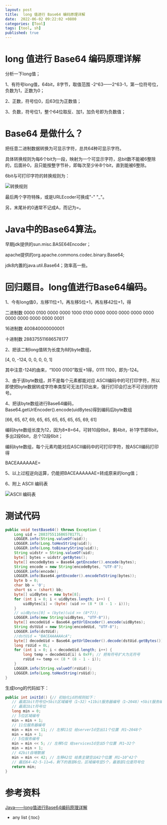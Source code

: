 ```yaml
---
layout: post
title:  long 值进行 Base64 编码原理详解
date:  2022-06-02 09:22:02 +0800
categories: [Tool]
tags: [tool, sh]
published: true
---
```


# long 值进行 Base64 编码原理详解

分析一下long值；

1、有符号long值，64bit，8字节，取值范围 -2^63——2^63-1，第一位符号位，负数为1，正数为0；

2、正数，符号位0，后63位为正数值；

3、负数，符号位1，整个64位取反、加1，加负号即为负数值；

# Base64 是做什么？

把任意二进制数据转换为可显示字符，总共64种可显示字符。

具体转换规则为每6个bit为一段，映射为一个可显示字符，总bit数不能被6整除的，后面补0，且只能按整字节补，即每次至少补8个bit，直到能被6整除。

6bit与可打印字符的转换规则为：

![转换规则](https://img2020.cnblogs.com/blog/509576/202012/509576-20201222104658681-1057124490.png)

最后两个字符特殊，或是URLEcoder可换成"-" "_"。

另，末尾补的0通常不记成A，而记为=。

# Java中的Base64算法。

早期jdk提供的sun.misc.BASE64Encoder；

apache提供的org.apache.commons.codec.binary.Base64;

jdk8内置的java.util.Base64；效率高一些。

# 回归题目。long值进行Base64编码。

1、今有long值0，左移11位+1，再左移5位+1，再左移42位+1，得

二进制数  0000 0100   0000 0000   1000 0100   0000 0000   0000 0000   0000 0000  0000 0000   0000 0001

16进制数  400840000000001

十进制数  288375511686578177

2、把该二制long值转为长度为8的byte数组，

[4, 0, -124, 0, 0, 0, 0, 1]

其中注意-124的由来，“1000 0100”取反+1得，0111 1100，即为-124。

3、由于该byte数组，并不是每个元素都能对应 ASCII编码中的可打印字符，所以即使把byte数据转成字符串类型可无法打印出来，强行打印会打出不可识别的符号。

4、把该byte数组进行Base64编码，Base64.getUrlEncoder().encode(uidBytes)得到编码后byte数组

[66, 65, 67, 69, 65, 65, 65, 65, 65, 65, 69, 61]

编码byte数组长度为12，因为8*8=64，可转10段6bit，剩4bit，补1字节即8bit，多出2段6bit，总个12段6bit；

编码byte数组，每个元素均能对应ASCII编码中的可打印字符，按ASCII编码打印得

BACEAAAAAAE=

5、以上过程逆向运算，仍能把BACEAAAAAAE=转成原来的long值；

6、附上 ASCII 编码表

![ASCII 编码表](https://img2020.cnblogs.com/blog/509576/202012/509576-20201222111842640-127172848.png)

# 测试代码

```java
public void testBase64() throws Exception {
    Long uid = 288375511686578177L;
    LOGGER.info(String.valueOf(uid));
    LOGGER.info(Long.toHexString(uid));
    LOGGER.info(Long.toBinaryString(uid));
    String uidstr = String.valueOf(uid);
    byte[] bytes = uidstr.getBytes();
    byte[] encodeBytes = Base64.getEncoder().encode(bytes);
    String encode = new String(encodeBytes, "UTF-8");
    LOGGER.info(encode);
    LOGGER.info(Base64.getEncoder().encodeToString(bytes));
    byte b = 0;
    char bb = '0';
    short ss = (short) bb;
    byte[] uidBytes = new byte[8];
    for (int i = 0; i < uidBytes.length; i++) {
        uidBytes[i] = (byte) (uid >> (8 * (8 - 1 - i)));
    }
    // uidBytes[0] = (byte)(uid >> (8*7));
    LOGGER.info(new String(uidBytes, "UTF-8"));
    byte[] encodeUid = Base64.getUrlEncoder().encode(uidBytes);
    String dstUid = new String(encodeUid, "UTF-8");
    LOGGER.info(dstUid);
    //dstUid = "BACEAAAAAAcA";
    byte[] decodeUid = Base64.getUrlDecoder().decode(dstUid.getBytes());
    long rsUid = 0L;
    for (int i = 0; i < decodeUid.length; i++) {
        long temp = decodeUid[i] & 0xFF; // 把有符号扩大为无符号
        rsUid += temp << (8 * (8 - 1 - i));
    }
    LOGGER.info(String.valueOf(rsUid));
    LOGGER.info(Long.toHexString(rsUid));
}
```

生成long的代码如下：

```java
public int initId() {// 初始化id的规则如下：
   // 最高1bit符号位+5bit区域编号（1~32）+11bit服务器编号（1~2048）+5bit服务编号（1~32）+42bit自增数据
   // 最高1bit符号位
   long min = 0;
   // 5位区域编号
   min = min + 1;
   // 11位服务器编号
   min = min << 11; // 左移11位 给serverId空出11个位置 共1~2048个
   min = min + 1;
   // 5位服务编号
   min = min << 5; // 左移5位 给servicesId空出5个位置 共1~32个
   min = min + 1;
   // 42bit自增数据
   min = min << 42; // 左移42位 给表主键空出42个位置 共1~10^42个
   // 最后64-42-5-11=6，剩下的首部6位，区域编号显5个，最首部1位是符号位
   return min;
}
```



# 参考资料

[Java——long值进行Base64编码原理详解](https://www.cnblogs.com/xingchong/p/14172046.html)

* any list
{:toc}